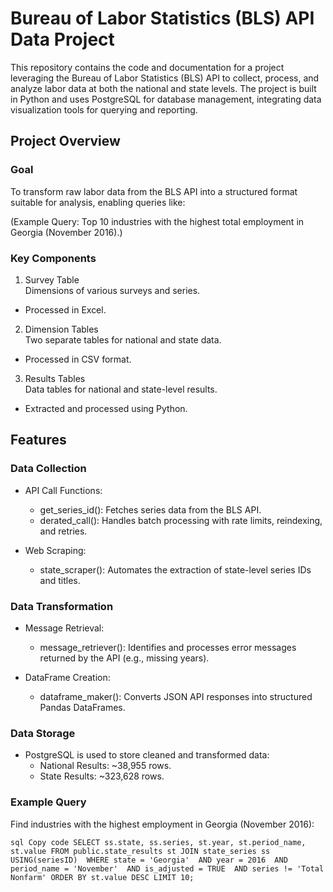 # Bureau of Labor Statistics (BLS) API Data Project

This repository contains the code and documentation for a project leveraging the Bureau of Labor Statistics (BLS) API to collect, process, and analyze labor data at both the national and state levels. The project is built in Python and uses PostgreSQL for database management, integrating data visualization tools for querying and reporting.

## Project Overview
### Goal
To transform raw labor data from the BLS API into a structured format suitable for analysis, enabling queries like:

(Example Query: Top 10 industries with the highest total employment in Georgia (November 2016).)

### Key Components

1. Survey Table  
Dimensions of various surveys and series.
  * Processed in Excel.
  
2. Dimension Tables  
Two separate tables for national and state data.
  * Processed in CSV format.
  
3. Results Tables  
Data tables for national and state-level results.
  * Extracted and processed using Python.
  
## Features

### Data Collection
* API Call Functions:
  * get_series_id(): Fetches series data from the BLS API.
  * derated_call(): Handles batch processing with rate limits, reindexing, and retries.
    
* Web Scraping:
  * state_scraper(): Automates the extraction of state-level series IDs and titles.
    
### Data Transformation
* Message Retrieval:

  * message_retriever(): Identifies and processes error messages returned by the API (e.g., missing years).
* DataFrame Creation:

  * dataframe_maker(): Converts JSON API responses into structured Pandas DataFrames.
### Data Storage
* PostgreSQL is used to store cleaned and transformed data:
  * National Results: ~38,955 rows.
  * State Results: ~323,628 rows.
    
### Example Query
Find industries with the highest employment in Georgia (November 2016):

`sql
Copy code
SELECT ss.state,
       ss.series,
       st.year,
       st.period_name, 
       st.value
FROM public.state_results st
JOIN state_series ss USING(seriesID) 
WHERE state = 'Georgia' 
  AND year = 2016 
  AND period_name = 'November' 
  AND is_adjusted = TRUE 
  AND series != 'Total Nonfarm'
ORDER BY st.value DESC
LIMIT 10;`

